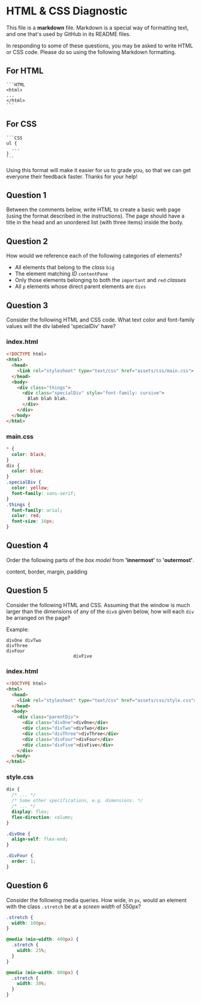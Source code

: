 # HTML & CSS Diagnostic

This file is a **markdown** file. Markdown is a special way of formatting text,
and one that's used by GitHub in its README files.

In responding to some of these questions, you may be asked to write HTML or CSS
code. Please do so using the following Markdown formatting.

## For HTML

    ```HTML
    <html>
    ...
    </html>
    ```

## For CSS

    ```CSS
    ul {
      ...
    }
    ```

Using this format will make it easier for us to grade you, so that we can get
everyone their feedback faster. Thanks for your help!

## Question 1

Between the comments below, write HTML to create a basic web page (using the
format described in the instructions). The page should have a title in the head
and an unordered list (with three items) inside the body.

<!-- your answer starts here -->

<!-- your answer ends here -->

## Question 2

How would we reference each of the following categories of elements?

- All elements that belong to the _class_ `big`
- The element matching _ID_ `contentPane`
- Only those elements belonging to both the `important` and `red` _classes_
- All `p` elements whose direct parent elements are `divs`

<!-- your answer starts here -->

<!-- your answer ends here -->

## Question 3

Consider the following HTML and CSS code. What text color and font-family values
will the div labeled 'specialDiv' have?

### index.html

```HTML
<!DOCTYPE html>
<html>
  <head>
    <link rel="stylesheet" type="text/css" href="assets/css/main.css">
  </head>
  <body>
    <div class="things">
      <div class="specialDiv" style="font-family: cursive">
        Blah blah blah.
      </div>
    </div>
  </body>
</html>
```

### main.css

```CSS
* {
  color: black;
}
div {
  color: blue;
}
.specialDiv {
  color: yellow;
  font-family: sans-serif;
}
.things {
  font-family: arial;
  color: red;
  font-size: 16px;
}
```

<!-- your answer starts here -->

<!-- your answer ends here -->

## Question 4

Order the following parts of the _box model_ from **'innermost'** to
**'outermost'**.

content, border, margin, padding

<!-- your answer starts here -->

<!-- your answer ends here -->

## Question 5

Consider the following HTML and CSS. Assuming that the window is much larger
than the dimensions of any of the `div`s given below, how will each `div` be
arranged on the page?

Example:
```
divOne divTwo
divThree
divFour
                         divFive
```

### index.html

```HTML
<!DOCTYPE html>
<html>
  <head>
    <link rel="stylesheet" type="text/css" href="assets/css/style.css">
  </head>
  <body>
    <div class="parentDiv">
      <div class="divOne">divOne</div>
      <div class="divTwo">divTwo</div>
      <div class="divThree">divThree</div>
      <div class="divFour">divFour</div>
      <div class="divFive">divFive</div>
    </div>
  </body>
</html>
```

### style.css

```CSS
div {
  /* ... */
  /* Some other specifications, e.g. dimensions. */
  /* ... */
  display: flex;
  flex-direction: column;
}

.divOne {
  align-self: flex-end;
}

.divFour {
  order: 1;
}
```

<!-- your answer starts here -->

<!-- your answer ends here -->

## Question 6

Consider the following media queries. How wide, in `px`, would an element
with the class `.stretch` be at a _screen width_ of 550px?

```CSS
.stretch {
  width: 100px;
}

@media (min-width: 400px) {
  .stretch {
    width: 25%;
  }
}

@media (min-width: 800px) {
  .stretch {
    width: 30%;
  }
}
```

<!-- your answer starts here -->

<!-- your answer ends here -->
